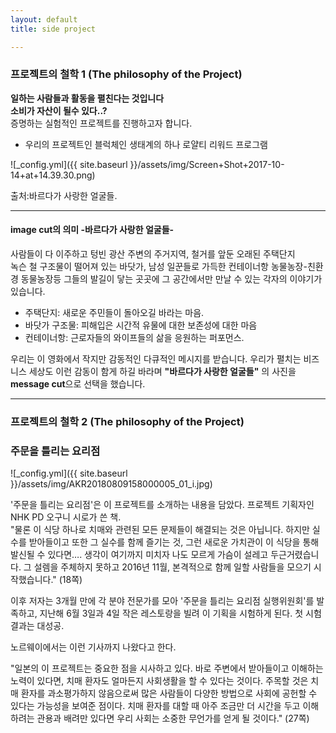 ```yaml
---
layout: default
title: side project

---
```


### 프로젝트의 철학 1 (The philosophy of the Project)   
**일하는 사람들과 활동을 펼친다는 것입니다**     
**소비가 자산이 될수 있다..?**  
증명하는  실험적인 프로젝트를 진행하고자 합니다.    
  - 우리의 프로젝트인 블럭체인 생태계의 하나 로얄티 리워드 프로그램  
  
![_config.yml]({{ site.baseurl }}/assets/img/Screen+Shot+2017-10-14+at+14.39.30.png)  

출처:바르다가 사랑한 얼굴들.

---------



#### image cut의 의미 -바르다가 사랑한 얼굴들-    
    
사람들이 다 이주하고 텅빈 광산 주변의 주거지역, 철거를 앞둔 오래된 주택단지  
녹슨 철 구조물이 떨어져 있는 바닷가, 남성 일꾼들로 가득한 컨테이너항 농물농장-친환경 동물농장등 그들의 발길이 닿는 곳곳에 그 공간에서만 만날 수 있는 각자의 이야기가 있습니다.  

- 주택단지: 새로운 주민들이 돌아오길 바라는 마음.  
- 바닷가 구조물: 피해입은 시간적 유물에 대한 보존성에 대한 마음
- 컨테이너항: 근로자들의 와이프들의 삶을 응원하는 퍼포먼스.

우리는 이 영화에서 작지만 감동적인 다큐적인 메시지를 받습니다.
우리가 펼치는 비즈니스 세상도 이런 감동이 함게 하길 바라며 **"바르다가 사랑한 얼굴들"** 의 사진을 **message cut**으로 선택을 했습니다.

-------------------------------------------------

### 프로젝트의 철학 2 (The philosophy of the Project) 
### 주문을 틀리는 요리점

![_config.yml]({{ site.baseurl }}/assets/img/AKR20180809158000005_01_i.jpg)

'주문을 틀리는 요리점'은 이 프로젝트를 소개하는 내용을 담았다. 프로젝트 기획자인 NHK PD 오구니 시로가 쓴 책.  
"물론 이 식당 하나로 치매와 관련된 모든 문제들이 해결되는 것은 아닙니다. 하지만 실수를 받아들이고 또한 그 실수를 함께 즐기는 것, 그런 새로운 가치관이 이 식당을 통해 발신될 수 있다면…. 생각이 여기까지 미치자 나도 모르게 가슴이 설레고 두근거렸습니다. 그 설렘을 주체하지 못하고 2016년 11월, 본격적으로 함께 일할 사람들을 모으기 시작했습니다." (18쪽)

이후 저자는 3개월 만에 각 분야 전문가를 모아 '주문을 틀리는 요리점 실행위원회'를 발족하고, 지난해 6월 3일과 4일 작은 레스토랑을 빌려 이 기획을 시험하게 된다. 첫 시험 결과는 대성공.

노르웨이에서는 이런 기사까지 나왔다고 한다.

"일본의 이 프로젝트는 중요한 점을 시사하고 있다. 바로 주변에서 받아들이고 이해하는 노력이 있다면, 치매 환자도 얼마든지 사회생활을 할 수 있다는 것이다. 주목할 것은 치매 환자를 과소평가하지 않음으로써 많은 사람들이 다양한 방법으로 사회에 공헌할 수 있다는 가능성을 보여준 점이다. 치매 환자를 대할 때 아주 조금만 더 시간을 두고 이해하려는 관용과 배려만 있다면 우리 사회는 소중한 무언가를 얻게 될 것이다." (27쪽)
